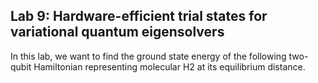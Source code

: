 ## Lab 9: Hardware-efficient trial states for variational quantum eigensolvers
In this lab, we want to find the ground state energy of the following two-qubit Hamiltonian representing molecular H2 at its equilibrium distance.
